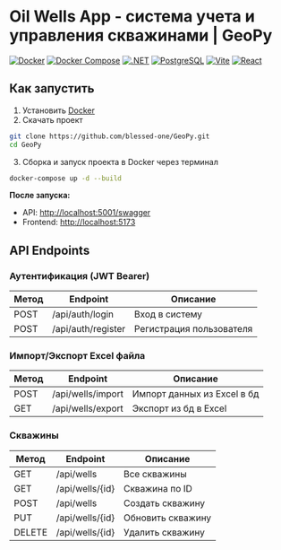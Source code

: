 
# Oil Wells App - система учета и управления скважинами | GeoPy


[![Docker](https://img.shields.io/badge/Docker-✓-blue)](https://www.docker.com)
[![Docker Compose](https://img.shields.io/badge/Docker--Compose-Used-2496ed?logo=docker&logoColor=white)](https://docs.docker.com/compose/)
[![.NET](https://img.shields.io/badge/.NET-9-purple)](https://dotnet.microsoft.com/)
[![PostgreSQL](https://img.shields.io/badge/Database-PostgreSQL-336791?logo=postgresql&logoColor=white)](https://www.postgresql.org/)
[![Vite](https://img.shields.io/badge/Frontend-Vite-646CFF?logo=vite&logoColor=white)](https://vitejs.dev/)
[![React](https://img.shields.io/badge/Library-React-61dafb?logo=react&logoColor=white)](https://reactjs.org/)

## Как запустить
1. Установить [Docker](https://www.docker.com/)
2. Скачать проект
```bash
git clone https://github.com/blessed-one/GeoPy.git
cd GeoPy
```
3. Сборка и запуск проекта в Docker через терминал
```bash
docker-compose up -d --build
```

**После запуска:**
-   API: [http://localhost:5001/swagger](http://localhost:5001/swagger)
-   Frontend: [http://localhost:5173](http://localhost:5173)

## API Endpoints

### Аутентификация (JWT Bearer)
| Метод | Endpoint          | Описание                |
|-------|-------------------|-------------------------|
| POST  | /api/auth/login   | Вход в систему          |
| POST  | /api/auth/register| Регистрация пользователя|

### Импорт/Экспорт Excel файла

| Метод | Endpoint			  | Описание                |
|-------|---------------------|-------------------------|
| POST  | /api/wells/import   | Импорт данных из Excel в бд|
| GET   | /api/wells/export   | Экспорт из бд в Excel         |


### Скважины
| Метод | Endpoint                | Описание                |
|-------|-------------------------|-------------------------|
| GET   | /api/wells              | Все скважины            |
| GET   | /api/wells/{id}         | Скважина по ID          |
| POST  | /api/wells              | Создать скважину        |
| PUT   | /api/wells/{id}         | Обновить скважину       |
| DELETE| /api/wells/{id}         | Удалить скважину        |
